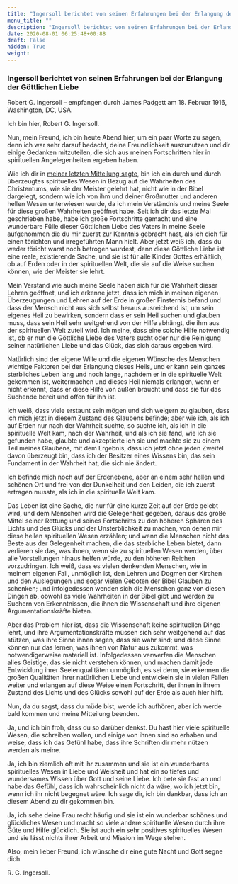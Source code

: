 ```yaml
---
title: "Ingersoll berichtet von seinen Erfahrungen bei der Erlangung der Göttlichen Liebe"
menu_title: ""
description: "Ingersoll berichtet von seinen Erfahrungen bei der Erlangung der Göttlichen Liebe"
date: 2020-08-01 06:25:48+00:88
draft: False
hidden: True
weight:
---
```

### Ingersoll berichtet von seinen Erfahrungen bei der Erlangung der Göttlichen Liebe

Robert G. Ingersoll – empfangen durch James Padgett am 18. Februar 1916, Washington, DC, USA.

Ich bin hier, Robert G. Ingersoll.

Nun, mein Freund, ich bin heute Abend hier, um ein paar Worte zu sagen, denn ich war sehr darauf bedacht, deine Freundlichkeit auszunutzen und dir einige Gedanken mitzuteilen, die sich aus meinen Fortschritten hier in spirituellen Angelegenheiten ergeben haben.

Wie ich dir in [meiner letzten Mitteilung sagte](/padgett-botschaften/padgett-botschaften-in-reihenfolge-des-datums/padgett-botschaften-1915-september-dezember/ingersoll-bedauert-dass-er-die-wahrheit-nicht-kannte-als-er-auf-erden-war-jep-robert-ingersoll-1-oktober-1915/), bin ich ein durch und durch überzeugtes spirituelles Wesen in Bezug auf die Wahrheiten des Christentums, wie sie der Meister gelehrt hat, nicht wie in der Bibel dargelegt, sondern wie ich von ihm und deiner Großmutter und anderen hellen Wesen unterwiesen wurde, da ich mein Verständnis und meine Seele für diese großen Wahrheiten geöffnet habe. Seit ich dir das letzte Mal geschrieben habe, habe ich große Fortschritte gemacht und eine wunderbare Fülle dieser Göttlichen Liebe des Vaters in meine Seele aufgenommen die du mir zuerst zur Kenntnis gebracht hast, als ich dich für einen törichten und irregeführten Mann hielt. Aber jetzt weiß ich, dass du weder töricht warst noch betrogen wurdest, denn diese Göttliche Liebe ist eine reale, existierende Sache, und sie ist für alle Kinder Gottes erhältlich, ob auf Erden oder in der spirituellen Welt, die sie auf die Weise suchen können, wie der Meister sie lehrt.

Mein Verstand wie auch meine Seele haben sich für die Wahrheit dieser Lehren geöffnet, und ich erkenne jetzt, dass ich mich in meinen eigenen Überzeugungen und Lehren auf der Erde in großer Finsternis befand und dass der Mensch nicht aus sich selbst heraus ausreichend ist, um sein eigenes Heil zu bewirken, sondern dass er sein Heil suchen und glauben muss, dass sein Heil sehr weitgehend von der Hilfe abhängt, die ihm aus der spirituellen Welt zuteil wird. Ich meine, dass eine solche Hilfe notwendig ist, ob er nun die Göttliche Liebe des Vaters sucht oder nur die Reinigung seiner natürlichen Liebe und das Glück, das sich daraus ergeben wird.

Natürlich sind der eigene Wille und die eigenen Wünsche des Menschen wichtige Faktoren bei der Erlangung dieses Heils, und er kann sein ganzes sterbliches Leben lang und noch lange, nachdem er in die spirituelle Welt gekommen ist, weitermachen und dieses Heil niemals erlangen, wenn er nicht erkennt, dass er diese Hilfe von außen braucht und dass sie für das Suchende bereit und offen für ihn ist.

Ich weiß, dass viele erstaunt sein mögen und sich weigern zu glauben, dass ich mich jetzt in diesem Zustand des Glaubens befinde; aber wie ich, als ich auf Erden nur nach der Wahrheit suchte, so suchte ich, als ich in die spirituelle Welt kam, nach der Wahrheit, und als ich sie fand, wie ich sie gefunden habe, glaubte und akzeptierte ich sie und machte sie zu einem Teil meines Glaubens, mit dem Ergebnis, dass ich jetzt ohne jeden Zweifel davon überzeugt bin, dass ich der Besitzer eines Wissens bin, das sein Fundament in der Wahrheit hat, die sich nie ändert.

Ich befinde mich noch auf der Erdenebene, aber an einem sehr hellen und schönen Ort und frei von der Dunkelheit und den Leiden, die ich zuerst ertragen musste, als ich in die spirituelle Welt kam.

Das Leben ist eine Sache, die nur für eine kurze Zeit auf der Erde gelebt wird, und dem Menschen wird die Gelegenheit gegeben, daraus das große Mittel seiner Rettung und seines Fortschritts zu den höheren Sphären des Lichts und des Glücks und der Unsterblichkeit zu machen, von denen mir diese hellen spirituellen Wesen erzählen; und wenn die Menschen nicht das Beste aus der Gelegenheit machen, die das sterbliche Leben bietet, dann verlieren sie das, was ihnen, wenn sie zu spirituellen Wesen werden, über alle Vorstellungen hinaus helfen würde, zu den höheren Reichen vorzudringen. Ich weiß, dass es vielen denkenden Menschen, wie in meinem eigenen Fall, unmöglich ist, den Lehren und Dogmen der Kirchen und den Auslegungen und sogar vielen Geboten der Bibel Glauben zu schenken; und infolgedessen wenden sich die Menschen ganz von diesen Dingen ab, obwohl es viele Wahrheiten in der Bibel gibt und werden zu Suchern von Erkenntnissen, die ihnen die Wissenschaft und ihre eigenen Argumentationskräfte bieten.

Aber das Problem hier ist, dass die Wissenschaft keine spirituellen Dinge lehrt, und ihre Argumentationskräfte müssen sich sehr weitgehend auf das stützen, was ihre Sinne ihnen sagen, dass sie wahr sind; und diese Sinne können nur das lernen, was ihnen von Natur aus zukommt, was notwendigerweise materiell ist. Infolgedessen verwerfen die Menschen alles Geistige, das sie nicht verstehen können, und machen damit jede Entwicklung ihrer Seelenqualitäten unmöglich, es sei denn, sie erkennen die großen Qualitäten ihrer natürlichen Liebe und entwickeln sie in vielen Fällen weiter und erlangen auf diese Weise einen Fortschritt, der ihnen in ihrem Zustand des Lichts und des Glücks sowohl auf der Erde als auch hier hilft.

Nun, da du sagst, dass du müde bist, werde ich aufhören, aber ich werde bald kommen und meine Mitteilung beenden.

Ja, und ich bin froh, dass du so darüber denkst. Du hast hier viele spirituelle Wesen, die schreiben wollen, und einige von ihnen sind so erhaben und weise, dass ich das Gefühl habe, dass ihre Schriften dir mehr nützen werden als meine.

Ja, ich bin ziemlich oft mit ihr zusammen und sie ist ein wunderbares spirituelles Wesen in Liebe und Weisheit und hat ein so tiefes und wundersames Wissen über Gott und seine Liebe. Ich bete sie fast an und habe das Gefühl, dass ich wahrscheinlich nicht da wäre, wo ich jetzt bin, wenn ich ihr nicht begegnet wäre. Ich sage dir, ich bin dankbar, dass ich an diesem Abend zu dir gekommen bin.

Ja, ich sehe deine Frau recht häufig und sie ist ein wunderbar schönes und glückliches Wesen und macht so viele andere spirituelle Wesen durch ihre Güte und Hilfe glücklich. Sie ist auch ein sehr positives spirituelles Wesen und sie lässt nichts ihrer Arbeit und Mission im Wege stehen.

Also, mein lieber Freund, ich wünsche dir eine gute Nacht und Gott segne dich.

R. G. Ingersoll.
